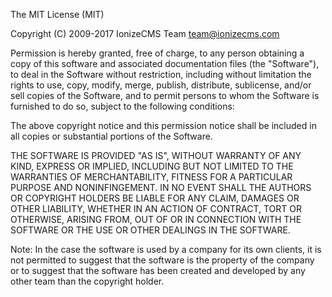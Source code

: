 The MIT License (MIT)

Copyright (C) 2009-2017 IonizeCMS Team <team@ionizecms.com>

Permission is hereby granted,  free of charge,  to any person  obtaining a copy
of this software  and associated documentation files  (the "Software"), to deal
in the Software  without restriction,  including without limitation  the rights
to use,  copy,  modify,  merge,  publish,  distribute,  sublicense, and/or sell
copies  of  the  Software, and to  permit  persons  to  whom  the  Software  is
furnished to do so, subject to the following conditions:

The above  copyright notice  and this  permission  notice  shall be included in
all copies  or substantial  portions of the Software.

THE SOFTWARE  IS PROVIDED  "AS IS",  WITHOUT WARRANTY  OF ANY KIND,  EXPRESS OR
IMPLIED,  INCLUDING  BUT NOT  LIMITED TO  THE  WARRANTIES  OF  MERCHANTABILITY,
FITNESS FOR A  PARTICULAR  PURPOSE AND  NONINFINGEMENT.  IN NO  EVENT SHALL THE
AUTHORS  OR COPYRIGHT  HOLDERS  BE  LIABLE  FOR  ANY CLAIM,  DAMAGES  OR  OTHER
LIABILITY,  WHETHER IN AN  ACTION OF CONTRACT, TORT OR OTHERWISE, ARISING FROM,
OUT OF OR  IN CONNECTION  WITH THE SOFTWARE OR THE USE OR OTHER DEALINGS IN THE
SOFTWARE.

Note: In the case the  software  is used  by a  company for its own clients, it
      is not permitted to  suggest  that the  software is the  property of  the
      company or to suggest that the  software has  been created  and developed
      by any other team than the copyright holder.